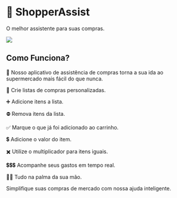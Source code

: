 # 🛒 ShopperAssist  
O melhor assistente para suas compras.

<img src="https://github.com/C4PISTRANO/ShopperAssist/assets/80759812/cd50c2cb-c72d-4341-874c-407534db055d">

## Como Funciona?
📱 Nosso aplicativo de assistência de compras torna a sua ida ao supermercado mais fácil do que nunca. 

📝 Crie listas de compras personalizadas.

➕ Adicione itens a lista.

⛔ Remova itens da lista.

✅ Marque o que já foi adicionado ao carrinho.

💲 Adicione o valor do item.

✖️ Utilize o multiplicador para itens iguais.

💲💲💲 Acompanhe seus gastos em tempo real.

🖐🏻 Tudo na palma da sua mão. 

Simplifique suas compras de mercado com nossa ajuda inteligente.
